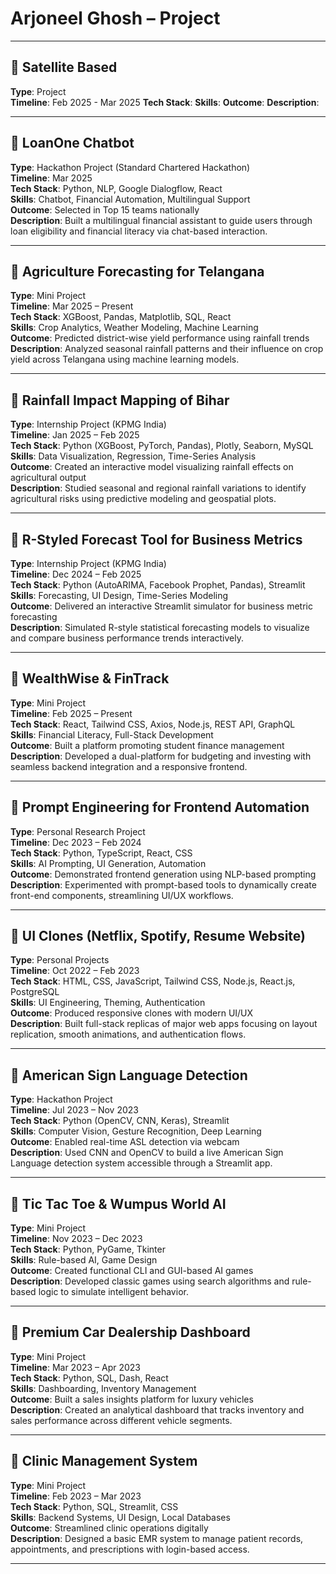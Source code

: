 # Arjoneel Ghosh – Project

---

## 🔹 Satellite Based 
**Type**: Project  
**Timeline**: Feb 2025 - Mar 2025
**Tech Stack**: 
**Skills**: 
**Outcome**: 
**Description**: 

---

## 🔹 LoanOne Chatbot
**Type**: Hackathon Project (Standard Chartered Hackathon)  
**Timeline**: Mar 2025  
**Tech Stack**: Python, NLP, Google Dialogflow, React  
**Skills**: Chatbot, Financial Automation, Multilingual Support  
**Outcome**: Selected in Top 15 teams nationally  
**Description**: Built a multilingual financial assistant to guide users through loan eligibility and financial literacy via chat-based interaction.

---

## 🔹 Agriculture Forecasting for Telangana
**Type**: Mini Project  
**Timeline**: Mar 2025 – Present  
**Tech Stack**: XGBoost, Pandas, Matplotlib, SQL, React  
**Skills**: Crop Analytics, Weather Modeling, Machine Learning  
**Outcome**: Predicted district-wise yield performance using rainfall trends  
**Description**: Analyzed seasonal rainfall patterns and their influence on crop yield across Telangana using machine learning models.

---

## 🔹 Rainfall Impact Mapping of Bihar
**Type**: Internship Project (KPMG India)  
**Timeline**: Jan 2025 – Feb 2025  
**Tech Stack**: Python (XGBoost, PyTorch, Pandas), Plotly, Seaborn, MySQL  
**Skills**: Data Visualization, Regression, Time-Series Analysis  
**Outcome**: Created an interactive model visualizing rainfall effects on agricultural output  
**Description**: Studied seasonal and regional rainfall variations to identify agricultural risks using predictive modeling and geospatial plots.

---

## 🔹 R-Styled Forecast Tool for Business Metrics
**Type**: Internship Project (KPMG India)  
**Timeline**: Dec 2024 – Feb 2025  
**Tech Stack**: Python (AutoARIMA, Facebook Prophet, Pandas), Streamlit  
**Skills**: Forecasting, UI Design, Time-Series Modeling  
**Outcome**: Delivered an interactive Streamlit simulator for business metric forecasting  
**Description**: Simulated R-style statistical forecasting models to visualize and compare business performance trends interactively.

---

## 🔹 WealthWise & FinTrack
**Type**: Mini Project  
**Timeline**: Feb 2025 – Present  
**Tech Stack**: React, Tailwind CSS, Axios, Node.js, REST API, GraphQL  
**Skills**: Financial Literacy, Full-Stack Development  
**Outcome**: Built a platform promoting student finance management  
**Description**: Developed a dual-platform for budgeting and investing with seamless backend integration and a responsive frontend.

---

## 🔹 Prompt Engineering for Frontend Automation
**Type**: Personal Research Project  
**Timeline**: Dec 2023 – Feb 2024  
**Tech Stack**: Python, TypeScript, React, CSS  
**Skills**: AI Prompting, UI Generation, Automation  
**Outcome**: Demonstrated frontend generation using NLP-based prompting  
**Description**: Experimented with prompt-based tools to dynamically create front-end components, streamlining UI/UX workflows.

---

## 🔹 UI Clones (Netflix, Spotify, Resume Website)
**Type**: Personal Projects  
**Timeline**: Oct 2022 – Feb 2023  
**Tech Stack**: HTML, CSS, JavaScript, Tailwind CSS, Node.js, React.js, PostgreSQL  
**Skills**: UI Engineering, Theming, Authentication  
**Outcome**: Produced responsive clones with modern UI/UX  
**Description**: Built full-stack replicas of major web apps focusing on layout replication, smooth animations, and authentication flows.

---

## 🔹 American Sign Language Detection
**Type**: Hackathon Project  
**Timeline**: Jul 2023 – Nov 2023  
**Tech Stack**: Python (OpenCV, CNN, Keras), Streamlit  
**Skills**: Computer Vision, Gesture Recognition, Deep Learning  
**Outcome**: Enabled real-time ASL detection via webcam  
**Description**: Used CNN and OpenCV to build a live American Sign Language detection system accessible through a Streamlit app.

---

## 🔹 Tic Tac Toe & Wumpus World AI
**Type**: Mini Project  
**Timeline**: Nov 2023 – Dec 2023  
**Tech Stack**: Python, PyGame, Tkinter  
**Skills**: Rule-based AI, Game Design  
**Outcome**: Created functional CLI and GUI-based AI games  
**Description**: Developed classic games using search algorithms and rule-based logic to simulate intelligent behavior.

---

## 🔹 Premium Car Dealership Dashboard
**Type**: Mini Project  
**Timeline**: Mar 2023 – Apr 2023  
**Tech Stack**: Python, SQL, Dash, React  
**Skills**: Dashboarding, Inventory Management  
**Outcome**: Built a sales insights platform for luxury vehicles  
**Description**: Created an analytical dashboard that tracks inventory and sales performance across different vehicle segments.

---

## 🔹 Clinic Management System
**Type**: Mini Project  
**Timeline**: Feb 2023 – Mar 2023  
**Tech Stack**: Python, SQL, Streamlit, CSS  
**Skills**: Backend Systems, UI Design, Local Databases  
**Outcome**: Streamlined clinic operations digitally  
**Description**: Designed a basic EMR system to manage patient records, appointments, and prescriptions with login-based access.


---

